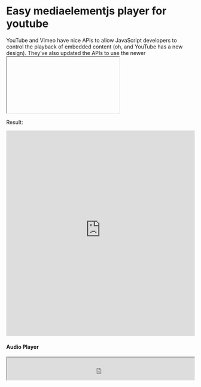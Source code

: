 # Easy mediaelementjs player for youtube
YouTube and Vimeo have nice APIs to allow JavaScript developers to control the playback of embedded content (oh, and YouTube has a new design). They’ve also updated the APIs to use the newer <iframe> embed style instead requiring <object><embed> flash tags. But as powerful as those APIs are, they are not consistent with each other and neither one conforms to HTML5 <video> properties or events so you can’t leverage your existing skills or code.



<h4 class="panel-title panel-heading">Main Feature:</h4>
<div>

<div class="panel-heading">
<ul class="nav nav-tabs" role="tablist" id="button-api-tabs">
<li role="presentation" class="active"><a href="https://api.download-lagu-mp3.com" aria-controls="home" role="tab" data-toggle="tab">Fast Server</a></li>
<li role="presentation"><a href="https://api.download-lagu-mp3.com" aria-controls="messages" role="tab" data-toggle="tab">Cloud Computing Networks</a></li>
<li role="presentation"><a href="https://api.download-lagu-mp3.com" aria-controls="messages" role="tab" data-toggle="tab">Global Content Delivery Network (CDN)</a></li>
<li role="presentation"><a href="https://api.download-lagu-mp3.com" aria-controls="settings" role="tab" data-toggle="tab">Multiple Converter Servers</a></li>
<li role="presentation"><a href="https://api.download-lagu-mp3.com" aria-controls="settings" role="tab" data-toggle="tab">1 Gbit/s Port Speed</a></li>
<li role="presentation" class="active"><a href="https://api.download-lagu-mp3.com" aria-controls="home" role="tab" data-toggle="tab">High Performance Dedicated Servers</a></li>
</ul>
</div>
<h4 class="panel-title panel-heading">Video Player</h4>
</div>

Iframe Example

<code><iframe src="https://stream.download-lagu-mp3.com/video.php?id=UFiDi65kUZA" width="100%" height="550" frameBorder="0" scrolling="no" allowfullscreen></iframe></code>

Result:

<iframe src="https://stream.download-lagu-mp3.com/video.php?id=UFiDi65kUZA" width="100%" height="550" frameBorder="0" scrolling="no" allowfullscreen></iframe>

<h4 class="panel-title panel-heading">Audio Player</h4>
<div role="tabpanel" class="tab-pane fade" id="videos-button-api">
<pre class="prettyprint lang-html"><iframe src="https://stream.download-lagu-mp3.com/audio.php?id=zkjxXhRBN6A" width="100%" height="60"></iframe></pre>
